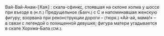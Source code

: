 ---
---

Вай-Вай-Анам-⟦Кая⟧
: скала-сфинкс, стоявшая на склоне холма у шоссе при въезде в ⦅н.п.⦆ Предущельное ⦅Бахч.⦆ с С и напоминавшая женскую фигуру; взорвана при реконструкции дороги – ⦅тюрк.⦆ «Ай-ай, мама!» – в связи с легендой о похищенной девушке; фигура матери угадывается в скале Хорхма-Бала ⦅см.⦆.
